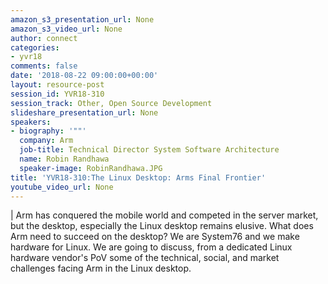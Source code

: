 ```yaml
---
amazon_s3_presentation_url: None
amazon_s3_video_url: None
author: connect
categories:
- yvr18
comments: false
date: '2018-08-22 09:00:00+00:00'
layout: resource-post
session_id: YVR18-310
session_track: Other, Open Source Development
slideshare_presentation_url: None
speakers:
- biography: '""'
  company: Arm
  job-title: Technical Director System Software Architecture
  name: Robin Randhawa
  speaker-image: RobinRandhawa.JPG
title: 'YVR18-310:The Linux Desktop: Arms Final Frontier'
youtube_video_url: None
---
```

|
  Arm has conquered the mobile world and competed in the server market, but the desktop, especially the Linux desktop remains elusive. What does Arm need to succeed on the desktop? We are System76 and we make hardware for Linux. We are going to discuss, from a dedicated Linux hardware vendor's PoV some of the technical, social, and market challenges facing Arm in the Linux desktop.
